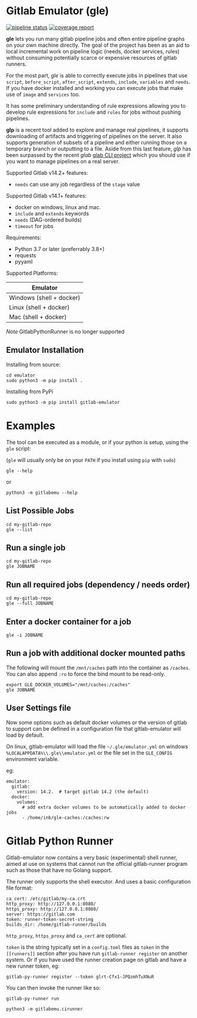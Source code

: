 # Gitlab Emulator (gle)

[![pipeline status](https://gitlab.com/cunity/gitlab-emulator/badges/main/pipeline.svg)](https://gitlab.com/cunity/gitlab-emulator/-/commits/main)
[![coverage report](https://gitlab.com/cunity/gitlab-emulator/badges/main/coverage.svg)](https://gitlab.com/cunity/gitlab-emulator/-/commits/main)

__gle__ lets you run many gitlab pipeline jobs and often entire pipeline graphs on your own machine directly. The goal of the project has been as an aid to local incremental work on pipeline logic (needs, docker services, rules) without consuming potentially scarce or expensive resources of gitlab runners.

For the most part, _gle_ is able to correctly execute jobs in pipelines that use `script`, `before_script`, `after_script`, `extends`, `include`, `variables` and `needs`. If you have docker installed and working you can execute jobs that make use of `image` and `services` too.

It has some preliminary understanding of rule expressions allowing you to develop rule expressions for `include` and `rules` for jobs without pushing pipelines.

__glp__ is a recent tool added to explore and manage real pipelines, it supports downloading of artifacts and triggering of pipelines on the server. It also supports generation of subsets of a pipeline and either running those on a temporary branch or outputting to a file.  Aside from this last feature, _glp_ has been surpassed by the recent _glab_ [glab CLI project](https://gitlab.com/gitlab-org/cli) which you should use if you want to manage pipelines on a real server.

Supported Gitlab v14.2+ features:

 * `needs` can use any job regardless of the `stage` value

Supported Gitlab v14.1+ features:

 * docker on windows, linux and mac.
 * `include` and `extends` keywords
 * `needs` (DAG-ordered builds)
 * `timeout` for jobs

Requirements:

 * Python 3.7 or later (preferrably 3.8+)
 * requests
 * pyyaml

Supported Platforms:

| Emulator                         |
| -------------------------------- |
| Windows (shell + docker)         |
| Linux (shell + docker)           |
| Mac (shell + docker)             |

_Note_ GitlabPythonRunner is no longer supported

## Emulator Installation

Installing from source:
```
cd emulator
sudo python3 -m pip install .
```

Installing from PyPi
```
sudo python3 -m pip install gitlab-emulator
```

# Examples

The tool can be executed as a module, or if your python is setup, using the `gle` script:

(`gle` will usually only be on your `PATH` if you install using `pip` with `sudo`)

```
gle --help
```
or
```
python3 -m gitlabemu --help
```

## List Possible Jobs

```
cd my-gitlab-repo
gle --list
```

## Run a single job

```
cd my-gitlab-repo
gle JOBNAME
```

## Run all required jobs (dependency / needs order)

```
cd my-gitlab-repo
gle --full JOBNAME
```

## Enter a docker container for a job

```
gle -i JOBNAME
```

## Run a job with additional docker mounted paths

The following will mount the `/mnt/caches` path into the container as `/caches`.  You can also append `:ro` to force
the bind mount to be read-only.

```
export GLE_DOCKER_VOLUMES="/mnt/caches:/caches"
gle JOBNAME
```

## User Settings file

Now some options such as default docker volumes or the version of gitlab to support can be
defined in a configuration file that gitlab-emulator will load by default.

On linux, gitlab-emulator will load the file `~/.gle/emulator.yml` on windows `%LOCALAPPDATA%\\.gle\\emulator.yml` or the file set in the `GLE_CONFIG` environment variable.

eg:

```
emulator:
  gitlab:
    version: 14.2.  # target gitlab 14.2 (the default)
  docker:
    volumes:
      # add extra docker volumes to be automatically added to docker jobs
      - /home/inb/gle-caches:/caches:rw
```


# Gitlab Python Runner

Gitlab-emulator now contains a very basic (experimental) shell runner, aimed at use on systems that cannot run the official gitlab-runner
program such as those that have no Golang support.

The runner only supports the shell executor.  And uses a basic configuration file format:

```
ca_cert: /etc/gitlab/my-ca.crt
http_proxy: http://127.0.0.1:8080/
https_proxy: http://127.0.0.1:8080/
server: https://gitlab.com
token: runner-token-secret-string
builds_dir: /home/gitlab-runner/builds
```

`http_proxy`, `https_proxy` and `ca_cert` are optional. 

`token` is the string typically set in a `config.toml` files as `token` in the `[[runners]]` section after you have run `gitlab-runner register` on another system. Or if you have used the runner creation page on gitlab and have a new runner token, eg:

```
gitlab-py-runner register --token glrt-Cfx1-JPQzmhTuXNuR
```

You can then invoke the runner like so:

```
gitlab-py-runner run
```

```
python3 -m gitlabemu.cirunner 
```